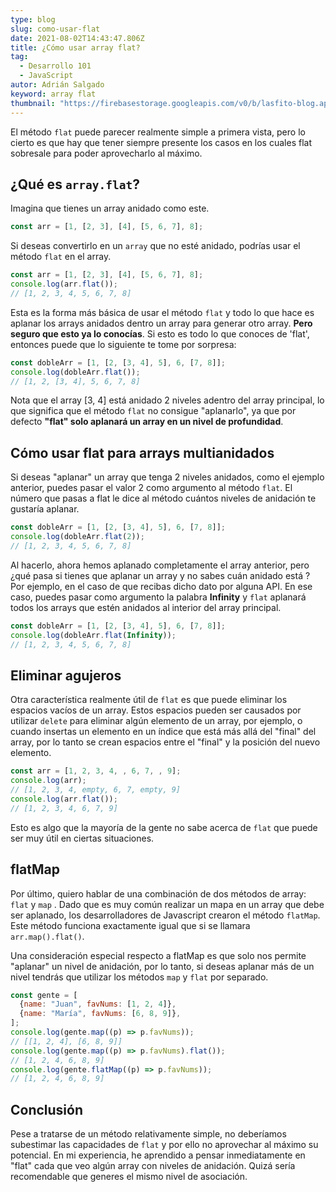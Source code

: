```yaml
---
type: blog
slug: como-usar-flat
date: 2021-08-02T14:43:47.806Z
title: ¿Cómo usar array flat?
tag:
  - Desarrollo 101
  - JavaScript
autor: Adrián Salgado
keyword: array flat
thumbnail: "https://firebasestorage.googleapis.com/v0/b/lasfito-blog.appspot.com/o/arrayflatthumbnail.png?alt=media&token=825d8af7-c594-4c70-b180-50bcf62fd70d"
---
```


El método `flat` puede parecer realmente simple a primera vista, pero lo cierto es que hay que tener siempre presente los casos en los cuales flat sobresale para poder aprovecharlo al máximo.

## ¿Qué es `array.flat`?

Imagina que tienes un array anidado como este.

```js
const arr = [1, [2, 3], [4], [5, 6, 7], 8];
```

Si deseas convertirlo en un `array` que no esté anidado, podrías usar el método `flat` en el array.

```js
const arr = [1, [2, 3], [4], [5, 6, 7], 8];
console.log(arr.flat());
// [1, 2, 3, 4, 5, 6, 7, 8]
```

Esta es la forma más básica de usar el método `flat` y todo lo que hace es aplanar los arrays anidados dentro un array para generar otro array. **Pero seguro que esto ya lo conocías**. Si esto es todo lo que conoces de 'flat', entonces puede que lo siguiente te tome por sorpresa:

```js
const dobleArr = [1, [2, [3, 4], 5], 6, [7, 8]];
console.log(dobleArr.flat());
// [1, 2, [3, 4], 5, 6, 7, 8]
```

Nota que el array \[3, 4] está anidado 2 niveles adentro del array principal, lo que significa que el método `flat` no consigue "aplanarlo", ya que por defecto **"flat" solo aplanará un array en un nivel de profundidad**.

## Cómo usar flat para arrays multianidados

Si deseas "aplanar" un array que tenga 2 niveles anidados, como el ejemplo anterior, puedes pasar el valor 2 como argumento al método `flat`. El número que pasas a flat le dice al método cuántos niveles de anidación te gustaría aplanar.

```js
const dobleArr = [1, [2, [3, 4], 5], 6, [7, 8]];
console.log(dobleArr.flat(2));
// [1, 2, 3, 4, 5, 6, 7, 8]
```

Al hacerlo, ahora hemos aplanado completamente el array anterior, pero ¿qué pasa si tienes que aplanar un array y no sabes cuán anidado está ? Por ejemplo, en el caso de que recibas dicho dato por alguna API. En ese caso, puedes pasar como argumento la palabra **Infinity** y `flat` aplanará todos los arrays que estén anidados al interior del array principal.

```js
const dobleArr = [1, [2, [3, 4], 5], 6, [7, 8]];
console.log(dobleArr.flat(Infinity));
// [1, 2, 3, 4, 5, 6, 7, 8]
```

## Eliminar agujeros

Otra característica realmente útil de `flat` es que puede eliminar los espacios vacíos de un array. Estos espacios pueden ser causados por utilizar `delete` para eliminar algún elemento de un array, por ejemplo, o cuando insertas un elemento en un índice que está más allá del "final" del array, por lo tanto se crean espacios entre el "final" y la posición del nuevo elemento.

```js
const arr = [1, 2, 3, 4, , 6, 7, , 9];
console.log(arr);
// [1, 2, 3, 4, empty, 6, 7, empty, 9]
console.log(arr.flat());
// [1, 2, 3, 4, 6, 7, 9]
```

Esto es algo que la mayoría de la gente no sabe acerca de `flat` que puede ser muy útil en ciertas situaciones.

## flatMap

Por último, quiero hablar de una combinación de dos métodos de array: `flat` y `map` . Dado que es muy común realizar un mapa en un array que debe ser aplanado, los desarrolladores de Javascript crearon el método `flatMap`. Este método funciona exactamente igual que si se llamara `arr.map().flat()`.

Una consideración especial respecto a flatMap es que solo nos permite "aplanar" un nivel de anidación, por lo tanto, si deseas aplanar más de un nivel tendrás que utilizar los métodos `map` y `flat` por separado.

```js
const gente = [
  {name: "Juan", favNums: [1, 2, 4]},
  {name: "María", favNums: [6, 8, 9]},
];
console.log(gente.map((p) => p.favNums));
// [[1, 2, 4], [6, 8, 9]]
console.log(gente.map((p) => p.favNums).flat());
// [1, 2, 4, 6, 8, 9]
console.log(gente.flatMap((p) => p.favNums));
// [1, 2, 4, 6, 8, 9]
```

## Conclusión

Pese a tratarse de un método relativamente simple, no deberíamos subestimar las capacidades de `flat` y por ello no aprovechar al máximo su potencial. En mi experiencia, he aprendido a pensar inmediatamente en "flat" cada que veo algún array con niveles de anidación. Quizá sería recomendable que generes el mismo nivel de asociación.
